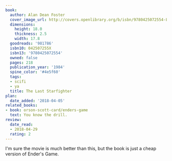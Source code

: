 ```yaml
---
book:
  author: Alan Dean Foster
  cover_image_url: http://covers.openlibrary.org/b/isbn/9780425072554-L.jpg
  dimensions:
    height: 18.0
    thickness: 2.5
    width: 17.8
  goodreads: '981786'
  isbn10: 042507255X
  isbn13: '9780425072554'
  owned: false
  pages: 218
  publication_year: '1984'
  spine_color: '#4e5f60'
  tags:
  - scifi
  - ya
  title: The Last Starfighter
plan:
  date_added: '2018-04-05'
related_books:
- book: orson-scott-card/enders-game
  text: You know the drill.
review:
  date_read:
  - 2018-04-29
  rating: 2
---
```


I'm sure the movie is much better than this, but the book is just a cheap version of Ender's Game.
